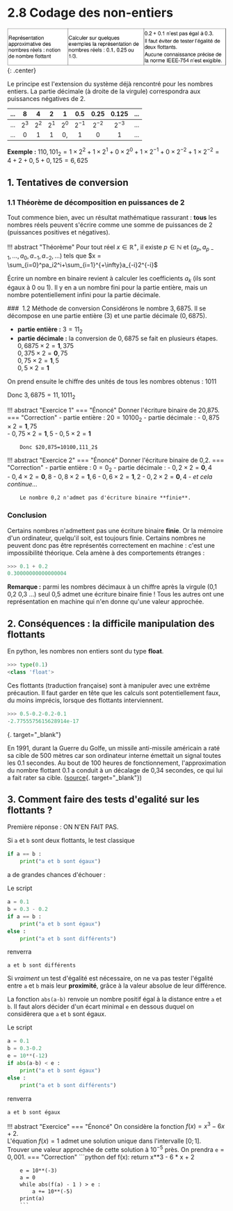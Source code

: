 # 2.8 Codage des non-entiers

![image](data/BO.png){: .center}



Le principe est l'extension du système déjà rencontré pour les nombres entiers. La partie décimale (à droite de la virgule) correspondra aux puissances négatives de 2.  

|...|8|4|2|1|0.5|0.25|0.125|...|
|:---:|:---:|:---:|:---:|:---:|:---:|:---:|:---:|:---:|
|...|$2^3$|$2^2$|$2^1$|$2^0$|$2^{-1}$|$2^{-2}$|$2^{-3}$|...|
|...|0|1|1|0,|1|0|1|...|

**Exemple :** $110,101_2=1 \times 2^2 + 1 \times2^1 +0 \times 2^0 + 1 \times 2^{-1} +0 \times 2^{-2}+1 \times 2^{-2} =4+2+0,5+0,125=6,625$ 

## 1. Tentatives de conversion 

### 1.1 Théorème de décomposition en puissances de 2
Tout commence bien, avec un résultat mathématique rassurant : **tous** les nombres réels peuvent s'écrire comme une somme de puissances de 2 (puissances positives et négatives). 

!!! abstract "Théorème"
    Pour tout réel $x \in \mathbb{R}^+$, il existe $p \in \mathbb{N}$ et $(a_p,a_{p-1},...,a_0,a_{-1},a_{-2},...)$ tels que $x = \sum_{i=0}^pa_i2^i+\sum_{i=1}^{+\infty}a_{-i}2^{-i}$



Écrire un nombre en binaire revient à calculer les coefficients $a_k$ (ils sont égaux à 0 ou 1). Il y en a un nombre fini pour la partie entière, mais un nombre potentiellement infini pour la partie décimale. 

###  1.2 Méthode de conversion
Considérons le nombre $3,6875$. Il se décompose en une partie entière (3) et une partie décimale ($0,6875$).

- **partie entière :** $3=11_2$ 
- **partie décimale :** la conversion de $0,6875$ se fait en plusieurs étapes.  
$0,6875 \times 2 = \textbf{1},375$  
$0,375 \times 2   = \textbf{0},75$   
$0,75 \times 2 = \textbf{1},5$  
$0,5 \times 2 = \textbf{1}$ 

On prend ensuite le chiffre des unités de tous les nombres obtenus : 1011

Donc $3,6875=11,1011_2$


!!! abstract "Exercice 1"
    === "Énoncé"
        Donner l'écriture binaire de 20,875.
    === "Correction"
        - partie entière : $20 = 10100_2$
        - partie décimale :
            - $0,875 \times 2 = \textbf{1},75$  
            - $0,75 \times 2 = \textbf{1},5$
            - $0,5 \times 2  = \textbf{1}$
 
        Donc $20,875=10100,111_2$



!!! abstract "Exercice 2"
    === "Énoncé"
        Donner l'écriture binaire de 0,2.
    === "Correction"
        - partie entière : $0 = 0_2$
        - partie décimale :
            - $0,2 \times 2 = \textbf{0},4$  
            - $0,4 \times 2 = \textbf{0},8$
            - $0,8 \times 2  = \textbf{1},6$
            - $0,6 \times 2  = \textbf{1},2$
            - $0,2 \times 2 = \textbf{0},4$ 
            - *et cela continue...*
 
        Le nombre 0,2 n'admet pas d'écriture binaire **finie**.


### Conclusion 

Certains nombres n'admettent pas une écriture binaire **finie**. Or la mémoire d'un ordinateur, quelqu'il soit, est toujours finie. Certains nombres ne peuvent donc pas être représentés correctement en machine : c'est une impossibilité théorique. Cela amène à des comportements étranges : 


```python
>>> 0.1 + 0.2
0.30000000000000004
```

**Remarque :** parmi les nombres décimaux à un chiffre après la virgule (0,1  0,2  0,3 ...) seul 0,5 admet une écriture binaire finie ! Tous les autres ont une représentation en machine qui n'en donne qu'une valeur approchée.


## 2. Conséquences : la difficile manipulation des flottants 

En python, les nombres non entiers sont du type **float**. 


```python
>>> type(0.1)
<class 'float'>
```

Ces flottants (traduction française) sont à manipuler avec une extrême précaution. Il faut garder en tête que les calculs sont potentiellement faux, du moins imprécis, lorsque des flottants interviennent.


```python
>>> 0.5-0.2-0.2-0.1
-2.7755575615628914e-17
```
[](){. target="_blank"}

En 1991, durant la Guerre du Golfe, un missile anti-missile américain a raté sa cible de 500 mètres car son ordinateur interne émettait un signal toutes les 0.1 secondes. Au bout de 100 heures de fonctionnement, l'approximation du nombre flottant 0.1 a conduit à un décalage de 0,34 secondes, ce qui lui a fait rater sa cible. ([source](http://www-users.math.umn.edu/~arnold//disasters/patriot.html){. target="_blank"})

## 3. Comment faire des tests d'egalité sur les flottants ? 

Première réponse : ON N'EN FAIT PAS.

Si `a` et `b` sont deux flottants, le test classique

```python
if a == b :
    print("a et b sont égaux")
```

a de grandes chances d'échouer :

Le script 

```python linenums='1'
a = 0.1
b = 0.3 - 0.2
if a == b :
    print("a et b sont égaux")
else :
    print("a et b sont différents")
```

renverra

```
a et b sont différents
``` 


Si *vraiment* un test d'égalité est nécessaire, on ne va pas tester l'égalité entre ```a``` et ```b``` mais leur **proximité**, grâce à la valeur absolue de leur différence.

La fonction `abs(a-b)` renvoie un nombre positif égal à la distance entre `a` et `b`. Il faut alors décider d'un écart minimal `e` en dessous duquel on considèrera que `a` et `b` sont égaux.

Le script 

```python
a = 0.1
b = 0.3-0.2
e = 10**(-12)
if abs(a-b) < e :
    print("a et b sont égaux")
else :
    print("a et b sont différents")
```

renverra
```
a et b sont égaux
``` 

!!! abstract "Exercice"
    === "Énoncé"
        On considère la fonction $f(x)=x^3-6x+2$.   
        L'équation $f(x)=1$ admet une solution unique dans l'intervalle $[0;1]$.  
        Trouver une valeur approchée de cette solution à $10^{-5}$ près. On prendra `e`$=0,001$.
    === "Correction"
        ```python
        def f(x):
            return x**3 - 6 * x + 2

        e = 10**(-3)
        a = 0
        while abs(f(a) - 1 ) > e :
            a += 10**(-5)
        print(a)
        ```


